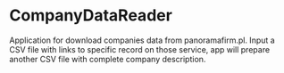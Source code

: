 # CompanyDataReader
Application for download companies data from panoramafirm.pl. Input a CSV file with links to specific record on those service, app will prepare another CSV file with complete company description.
